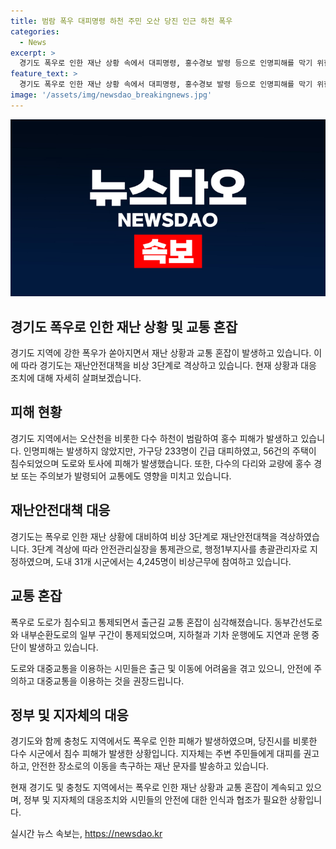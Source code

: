 ```yaml
---
title: 범람 폭우 대피명령 하천 주민 오산 당진 인근 하천 폭우
categories:
  - News
excerpt: >
  경기도 폭우로 인한 재난 상황 속에서 대피명령, 홍수경보 발령 등으로 인명피해를 막기 위한 대책이 취해지고 있다. 도로 침수와 교통 대피로가 혼잡해지면서 출근길은 더욱 어려워졌으며, 지하철과 버스 운행에도 영향을 미치고 있다. 이에 비상단계를 격상하여 31개 시군에서 4,245명이 비상근무에 들어갔으며, 한국철도공사는 운행 지연이 예상된다고 안내했다. (단어 수: 96, 글자 수: 477)
feature_text: >
  경기도 폭우로 인한 재난 상황 속에서 대피명령, 홍수경보 발령 등으로 인명피해를 막기 위한 대책이 취해지고 있다. 도로 침수와 교통 대피로가 혼잡해지면서 출근길은 더욱 어려워졌으며, 지하철과 버스 운행에도 영향을 미치고 있다. 이에 비상단계를 격상하여 31개 시군에서 4,245명이 비상근무에 들어갔으며, 한국철도공사는 운행 지연이 예상된다고 안내했다. (단어 수: 96, 글자 수: 477)
image: '/assets/img/newsdao_breakingnews.jpg'
---
```


<p><img src="/assets/img/newsdao_breakingnews.jpg" alt="koreaapp 속보" /></p>

<h2>경기도 폭우로 인한 재난 상황 및 교통 혼잡</h2>

<p data-ke-size="size16">경기도 지역에 강한 폭우가 쏟아지면서 재난 상황과 교통 혼잡이 발생하고 있습니다. 이에 따라 경기도는 재난안전대책을 비상 3단계로 격상하고 있습니다. 현재 상황과 대응 조치에 대해 자세히 살펴보겠습니다.</p>

<h2 data-ke-size="size26">피해 현황</h2>

<p>경기도 지역에서는 오산천을 비롯한 다수 하천이 범람하여 홍수 피해가 발생하고 있습니다. 인명피해는 발생하지 않았지만, 가구당 233명이 긴급 대피하였고, 56건의 주택이 침수되었으며 도로와 토사에 피해가 발생했습니다. 또한, 다수의 다리와 교량에 홍수 경보 또는 주의보가 발령되어 교통에도 영향을 미치고 있습니다.</p>

<h2 data-ke-size="size26">재난안전대책 대응</h2>

<p>경기도는 폭우로 인한 재난 상황에 대비하여 비상 3단계로 재난안전대책을 격상하였습니다. 3단계 격상에 따라 안전관리실장을 통제관으로, 행정1부지사를 총괄관리자로 지정하였으며, 도내 31개 시군에서는 4,245명이 비상근무에 참여하고 있습니다.</p>

<h2 data-ke-size="size26">교통 혼잡</h2>

<p>폭우로 도로가 침수되고 통제되면서 출근길 교통 혼잡이 심각해졌습니다. 동부간선도로와 내부순환도로의 일부 구간이 통제되었으며, 지하철과 기차 운행에도 지연과 운행 중단이 발생하고 있습니다.</p>

<p>도로와 대중교통을 이용하는 시민들은 출근 및 이동에 어려움을 겪고 있으니, 안전에 주의하고 대중교통을 이용하는 것을 권장드립니다.</p>

<h2 data-ke-size="size26">정부 및 지자체의 대응</h2>

<p>경기도와 함께 충청도 지역에서도 폭우로 인한 피해가 발생하였으며, 당진시를 비롯한 다수 시군에서 침수 피해가 발생한 상황입니다. 지자체는 주변 주민들에게 대피를 권고하고, 안전한 장소로의 이동을 촉구하는 재난 문자를 발송하고 있습니다.</p>

<p data-ke-size="size16">현재 경기도 및 충청도 지역에서는 폭우로 인한 재난 상황과 교통 혼잡이 계속되고 있으며, 정부 및 지자체의 대응조치와 시민들의 안전에 대한 인식과 협조가 필요한 상황입니다.</p>
실시간 뉴스 속보는, <a href="https://newsdao.kr" rel="dofollow">https://newsdao.kr</a>


